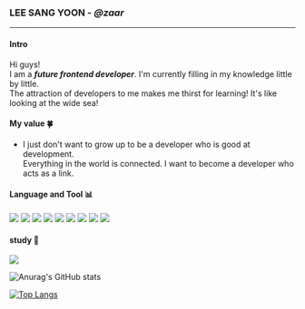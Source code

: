 ### LEE SANG YOON - *@zaar* 
***
#### Intro

Hi guys!<br>I am a __*future frontend developer*__. I'm currently filling in my knowledge little by little.<br>The attraction of developers to me makes me thirst for learning! It's like looking at the wide sea!
#### My value :four_leaf_clover:
* I just don't want to grow up to be a developer who is good at development.<br> Everything in the world is connected. I want to become a developer who acts as a link. 




#### Language and Tool 📊
<p>
<img src="https://img.shields.io/badge/html-red?style=flat&logo=HTML5&logoColor=white"/><a/>
<img src="https://img.shields.io/badge/css-blue?style=flat&logo=CSS3&logoColor=white"/>
<img src="https://img.shields.io/badge/sass-pink?style=flat&logo=Sass&logoColor=white"/>
<img src="https://img.shields.io/badge/JavaScript-yellow?style=flat&logo=JavaScript&logoColor=white"/>
<img src="https://img.shields.io/badge/React-lightblue?style=flat&logo=React&logoColor=white">
<img src="https://img.shields.io/badge/vue.js-4FC08D?style=flat&logo=vue.js&logoColor=white">
<img src="https://img.shields.io/badge/typescript-3178C6?style=flat&logo=Typescript&logoColor=white">
<img src="https://img.shields.io/badge/github-181717?style=flat&logo=github&logoColor=white">
<img src="https://img.shields.io/badge/firebase-white?style=flat&logo=firebase&logoColor=yellow"/>
</P>
  
#### study 📖
<img src="https://img.shields.io/badge/Notion-white?style=flat&logo=Notion&logoColor=black"/>


<a>
  
![Anurag's GitHub stats](https://github-readme-stats.vercel.app/api?username=zaar625&show_icons=true&theme=apprentice&hide=stars)
</a>  
 
 <a>
  
[![Top Langs](https://github-readme-stats.vercel.app/api/top-langs/?username=zaar625&layout=compact)](https://github.com/zaar625/github-readme-stats)
</a>
  
